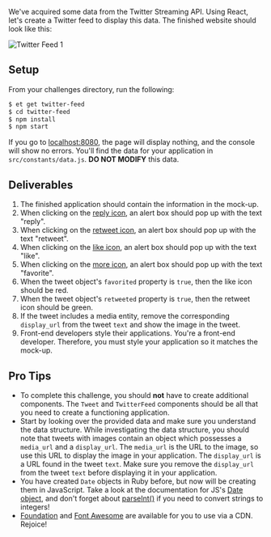 We've acquired some data from the Twitter Streaming API. Using React, let's create a Twitter feed to display this data. The finished website should
look like this:

![Twitter Feed 1][twitter-feed-1]

## Setup
From your challenges directory, run the following:

```sh
$ et get twitter-feed
$ cd twitter-feed
$ npm install
$ npm start
```
If you go to [localhost:8080][localhost-8080], the page will display nothing, and the console will show no errors. You'll find the data for your application in `src/constants/data.js`. **DO NOT MODIFY** this data.

## Deliverables
1. The finished application should contain the information in the mock-up.
2. When clicking on the [reply icon][fa-reply], an alert box should pop up with
   the text "reply".
3. When clicking on the [retweet icon][fa-retweet], an alert box should pop up
   with the text "retweet".
4. When clicking on the [like icon][fa-heart], an alert box should pop up with
   the text "like".
5. When clicking on the [more icon][fa-ellipsis-h], an alert box should pop up
   with the text "favorite".
6. When the tweet object's `favorited` property is `true`, then the like icon should be red.
7. When the tweet object's `retweeted` property is `true`, then the retweet icon should be green.
8. If the tweet includes a media entity, remove the corresponding `display_url`
   from the tweet `text` and show the image in the tweet.
9. Front-end developers style their applications. You're a front-end developer.
   Therefore, you must style your application so it matches the mock-up.

## Pro Tips
* To complete this challenge, you should **not** have to create additional
    components. The `Tweet` and `TwitterFeed` components should be all that you
    need to create a functioning application.
* Start by looking over the provided data and make sure you understand the
    data structure. While investigating the data structure, you should note that tweets with images contain an object which possesses a `media_url` and a `display_url`. The `media_url` is the URL to the image, so use this URL to display the image in your application. The `display_url` is a URL found in the tweet `text`. Make sure you remove the `display_url` from the tweet `text` before displaying it in your application.
* You have created `Date` objects in Ruby before, but now will be creating
    them in JavaScript. Take a look at the documentation for JS's [Date object][javascript-date], and don't forget about [parseInt()][javascript-parseint] if you need to convert strings to integers!
* [Foundation][foundation] and [Font Awesome][font-awesome] are available for
    you to use via a CDN. Rejoice!


[fa-heart]: http://fortawesome.github.io/Font-Awesome/icon/heart/
[fa-retweet]: http://fortawesome.github.io/Font-Awesome/icon/retweet/
[fa-ellipsis-h]: http://fortawesome.github.io/Font-Awesome/icon/ellipsis-h/
[fa-reply]: http://fortawesome.github.io/Font-Awesome/icon/reply/
[font-awesome]: http://fortawesome.github.io/Font-Awesome/
[foundation]: http://foundation.zurb.com/
[localhost-8080]: http://localhost:8080
[twitter-feed-1]: https://s3.amazonaws.com/horizon-production/images/twitter-feed-1.png
[javascript-date]: https://developer.mozilla.org/en-US/docs/Web/JavaScript/Reference/Global_Objects/Date
[javascript-parseint]: https://developer.mozilla.org/en-US/docs/Web/JavaScript/Reference/Global_Objects/parseInt
